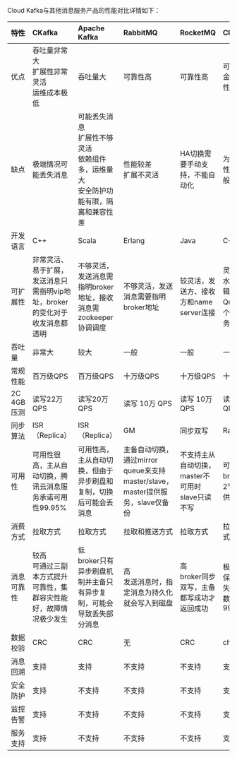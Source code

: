 Cloud Kafka与其他消息服务产品的性能对比详情如下：

| 特性 |	CKafka	|Apache Kafka	|RabbitMQ	|RocketMQ	|CMQ|
|:--------|:--------|:--------|:--------|:--------|:--------|
|优点|	吞吐量非常大<br>扩展性非常灵活<br>运维成本极低	|吞吐量大|	可靠性高	|可靠性高|	可靠性非常高<br>金融等强一致性场景|
|缺点|极端情况可能丢失消息	|可能丢失消息<br>扩展性不够灵活<br>依赖组件多，运维量大<br>安全防护功能有限，隔离和兼容性差|	性能较差<br>扩展不灵活	|HA切换需要手动支持，不能自动化	|为保证强一致性，吞吐量一般|
|开发语言	|C++	|Scala|	Erlang|	Java	|C++|
|可扩展性	|非常灵活、易于扩展，发送消息只需指明vip地址，broker的变化对于收发消息都透明|	不够灵活，发送消息需指明broker地址，接收消息需zookeeper协调调度|	不够灵活，发送消息需要指明broker地址|	较灵活，发送方、接收方和name server连接| 灵活、平滑、水平扩展，逻辑上单个 Queue可跨多个集群提供服务|
|吞吐量|	非常大|	较大	|一般|	一般|	一般|
|常规性能|	百万级QPS	|百万级QPS|	十万级QPS|	十万级QPS|	十万级QPS|
|2C 4GB压测|	读写22万 QPS|	读写20万 QPS|	读写 10万 QPS|	读写 10万 QPS|	读写12万 QPS|
|同步算法|	ISR（Replica）|	ISR（Replica）|	GM	|同步双写|	Raft|
|可用性	|可用性很高，主从自动切换，腾讯云消息服务承诺可用性99.95%|	可用性高，主从自动切换，但由于异步刷盘和复制，切换后可能会丢消息|	主备自动切换，通过mirror queue来支持master/slave，master提供服务，slave仅备份|	不支持主从自动切换，master不可用时slave只读不写|	可用性很高，broker中存在2节点即可提供高可用服务|
|消费方式|	拉取方式|	拉取方式|	拉取和推送方式|	拉取方式|	拉取和推送方式|
|消息可靠性|	较高<br>可通过三副本方式提升可靠性，集群容灾性能好，故障情况极少发生|	低<br>broker只有异步刷盘机制并主备只有异步复制，可能会导致丢失部分消息	|高<br>发送消息时，指定消息为持久化就会写入到磁盘	|高<br>broker同步双写，主备都写成功才返回成功	|极高<br>保证消息不丢失同步刷盘，数据持久性99.999999%|
|数据校验	|CRC|	CRC	|无	|CRC	|checksum|
|消息回溯	|支持	|支持|	不支持|	不支持	|支持|
|安全防护|支持|	不支持|不支持|不支持|支持|	
|监控告警|支持|	不支持|不支持|不支持|支持|	
|服务支持|支持|	不支持|不支持|不支持|支持|	
